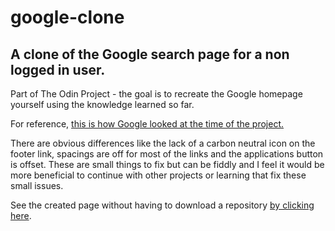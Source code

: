 # google-clone

## A clone of the Google search page for a non logged in user.

Part of The Odin Project - the goal is to recreate the Google homepage yourself using the knowledge learned so far.

For reference, [this is how Google looked at the time of the project.](https://imgur.com/iTPNdzb)

There are obvious differences like the lack of a carbon neutral icon on the footer link, spacings are off for most of the links and the applications button is offset. These are small things to fix but can be fiddly and I feel it would be more beneficial to continue with other projects or learning that fix these small issues.

See the created page without having to download a repository [by clicking here](https://andystrain23.github.io/google-clone/).

